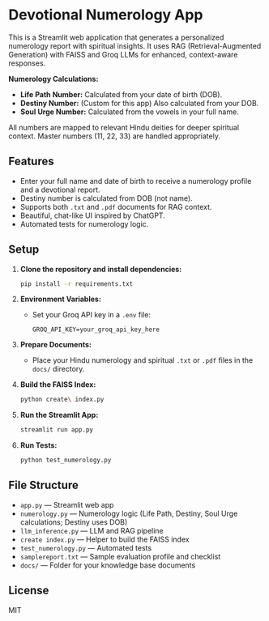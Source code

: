 # Devotional Numerology App


This is a Streamlit web application that generates a personalized numerology report with spiritual insights. It uses RAG (Retrieval-Augmented Generation) with FAISS and Groq LLMs for enhanced, context-aware responses.

**Numerology Calculations:**
- **Life Path Number:** Calculated from your date of birth (DOB).
- **Destiny Number:** (Custom for this app) Also calculated from your DOB.
- **Soul Urge Number:** Calculated from the vowels in your full name.

All numbers are mapped to relevant Hindu deities for deeper spiritual context. Master numbers (11, 22, 33) are handled appropriately.

## Features
- Enter your full name and date of birth to receive a numerology profile and a devotional report.
- Destiny number is calculated from DOB (not name).
- Supports both `.txt` and `.pdf` documents for RAG context.
- Beautiful, chat-like UI inspired by ChatGPT.
- Automated tests for numerology logic.

## Setup

1. **Clone the repository and install dependencies:**
   ```bash
   pip install -r requirements.txt
   ```

2. **Environment Variables:**
   - Set your Groq API key in a `.env` file:
     ```
     GROQ_API_KEY=your_groq_api_key_here
     ```

3. **Prepare Documents:**
   - Place your Hindu numerology and spiritual `.txt` or `.pdf` files in the `docs/` directory.

4. **Build the FAISS Index:**
   ```bash
   python create\ index.py
   ```

5. **Run the Streamlit App:**
   ```bash
   streamlit run app.py
   ```

6. **Run Tests:**
   ```bash
   python test_numerology.py
   ```

## File Structure
- `app.py` — Streamlit web app
- `numerology.py` — Numerology logic (Life Path, Destiny, Soul Urge calculations; Destiny uses DOB)
- `llm_inference.py` — LLM and RAG pipeline
- `create index.py` — Helper to build the FAISS index
- `test_numerology.py` — Automated tests
- `samplereport.txt` — Sample evaluation profile and checklist
- `docs/` — Folder for your knowledge base documents

## License
MIT
